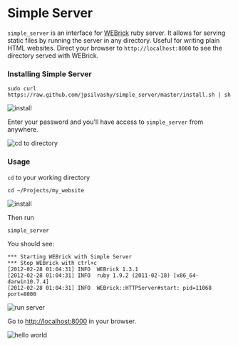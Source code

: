 # Simple Server

`simple_server` is an interface for [WEBrick](http://www.ruby-doc.org/stdlib-1.9.3/libdoc/webrick/rdoc/index.html) ruby server. It allows for serving static files by running the server in any directory. Useful for writing plain HTML websites. Direct your browser to `http://localhost:8000` to see the directory served with WEBrick.

### Installing Simple Server

    sudo curl https://raw.github.com/jpsilvashy/simple_server/master/install.sh | sh

![install](https://img.skitch.com/20120228-xxprjxx336jqr4t4cae9ha47g9.jpg "Installing")

Enter your password and you'll have access to `simple_server` from anywhere.

![cd to directory](https://dl-web.dropbox.com/get/simple_server/cd_to_directory.jpg?w=248c6e1c "cd to directory")

### Usage

`cd` to your working directory

    cd ~/Projects/my_website

![install](https://dl-web.dropbox.com/get/simple_server/installing.jpg "Installing")

Then run

    simple_server

You should see:

    *** Starting WEBrick with Simple Server
    *** Stop WEBrick with ctrl+c
    [2012-02-28 01:04:31] INFO  WEBrick 1.3.1
    [2012-02-28 01:04:31] INFO  ruby 1.9.2 (2011-02-18) [x86_64-darwin10.7.4]
    [2012-02-28 01:04:31] INFO  WEBrick::HTTPServer#start: pid=11068 port=8000

![run server](https://dl-web.dropbox.com/get/simple_server/running_server.jpg?w=419e3ad3 "Run server")

Go to [http://localhost:8000](http://localhost:8000) in your browser.

![hello world](https://dl-web.dropbox.com/get/simple_server/hello_world.jpg?w=f4f5ec17 "Hello World")
